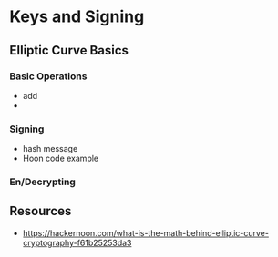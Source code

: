 # Keys and Signing

## Elliptic Curve Basics
### Basic Operations
- add
- 
### Signing
- hash message
- Hoon code example

### En/Decrypting


## Resources
* https://hackernoon.com/what-is-the-math-behind-elliptic-curve-cryptography-f61b25253da3
